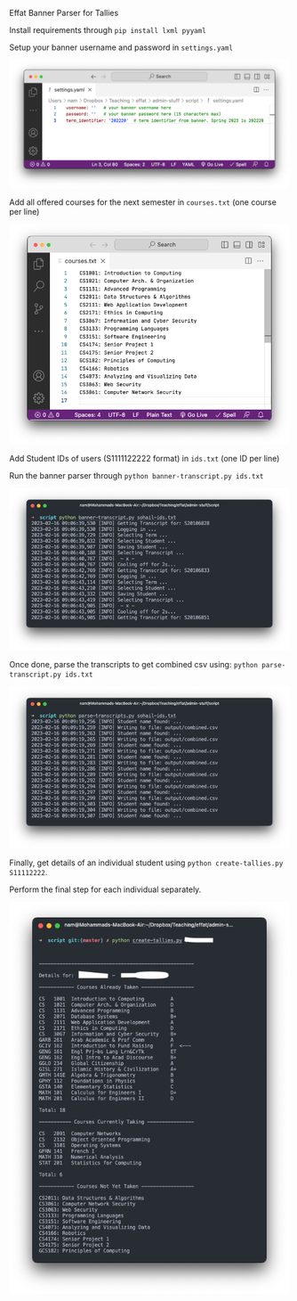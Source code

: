 Effat Banner Parser for Tallies 

Install requirements through `pip install lxml pyyaml` 

Setup your banner username and password in `settings.yaml`


![Settings file](imgs/00.png)

Add all offered courses for the next semester in `courses.txt` (one course per line)

![Courses file](imgs/05.png)

Add Student IDs of users (S1111122222 format) in `ids.txt` (one ID per line) 

Run the banner parser through `python banner-transcript.py ids.txt`

![Banner Parser](imgs/01.png)

Once done, parse the transcripts to get combined csv using: `python parse-transcript.py ids.txt` 

![Parse Transcript](imgs/02.png)

Finally, get details of an individual student using `python create-tallies.py S11112222`. 

Perform the final step for each individual separately. 

![Create Tallies](imgs/03.png)

